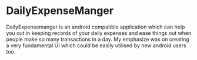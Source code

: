 # DailyExpenseManger
DailyExpensemanger is  an android compatible application
which can help you out in keeping records of your daily expenses
and ease things out when people make so many transactions in a day.
My emphasize was on creating a very fundamental UI which could be
easily utilised by new android users too.

